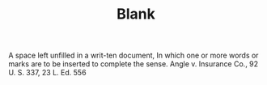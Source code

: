 ---
title: Blank
permalink: "/definitions/blank.html"
body: A space left unfilled in a writ-ten document, In which one or more words or
  marks are to be inserted to complete the sense. Angle v. Insurance Co., 92 U. S.
  337, 23 L. Ed. 556
published_at: '2018-07-07'
layout: post
---